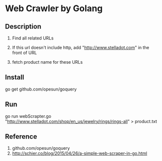 # Web Crawler by Golang 

## Description 

1. Find all related URLs

2. If this url doesn't include http,  add "http://www.stelladot.com" in the front of URL

3. fetch product name for these URLs


## Install 
go get github.com/opesun/goquery

## Run 
go run webScrapter.go "http://www.stelladot.com/shop/en_us/jewelry/rings/rings-all"  > product.txt 

## Reference 
1. github.com/opesun/goquery
2. http://schier.co/blog/2015/04/26/a-simple-web-scraper-in-go.html

  
